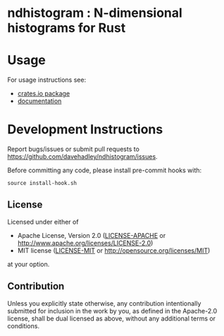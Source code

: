# ndhistogram : N-dimensional histograms for Rust

# Usage

For usage instructions see:
- [crates.io package](https://crates.io/crates/ndhistogram)
- [documentation](https://docs.rs/ndhistogram)

# Development Instructions

Report bugs/issues or submit pull requests to <https://github.com/davehadley/ndhistogram/issues>.

Before committing any code, please install pre-commit hooks with:
```
source install-hook.sh
```

## License

Licensed under either of

 * Apache License, Version 2.0
   ([LICENSE-APACHE](LICENSE-APACHE) or http://www.apache.org/licenses/LICENSE-2.0)
 * MIT license
   ([LICENSE-MIT](LICENSE-MIT) or http://opensource.org/licenses/MIT)

at your option.

## Contribution

Unless you explicitly state otherwise, any contribution intentionally submitted
for inclusion in the work by you, as defined in the Apache-2.0 license, shall be
dual licensed as above, without any additional terms or conditions.